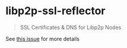 # libp2p-ssl-reflector

> SSL Certificates & DNS for Libp2p Nodes

See [this issue](https://github.com/mkg20001/libp2p-nodetrust/issues/4) for more details
